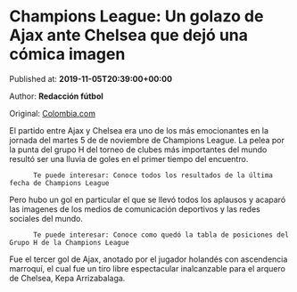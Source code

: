 
# Champions League: Un golazo de Ajax ante Chelsea que dejó una cómica imagen

Published at: **2019-11-05T20:39:00+00:00**

Author: **Redacción fútbol**

Original: [Colombia.com](https://www.colombia.com/futbol/champions-league/resultados-champions-league-chelsea-vs-ajax-gol-hakim-ziyech-246590)

El partido entre Ajax y Chelsea era uno de los más emocionantes en la jornada del martes 5 de de noviembre de Champions League.
La pelea por la punta del grupo H del torneo de clubes más importantes del mundo resultó ser una lluvia de goles en el primer tiempo del encuentro.

        
          Te puede interesar: Conoce todos los resultados de la última fecha de Champions League
        
      
Pero hubo un gol en particular el que se llevó todos los aplausos y acaparó las imagenes de los medios de comunicación deportivos y las redes sociales del mundo.

        
          Te puede interesar: Conoce como quedó la tabla de posiciones del Grupo H de la Champions League
        
      
Fue el tercer gol de Ajax, anotado por el jugador holandés con ascendencia marroquí, el cual fue un tiro libre espectacular inalcanzable para el arquero de Chelsea, Kepa Arrizabalaga.
